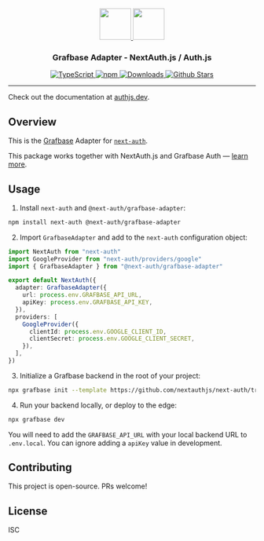 <p align="center">
  <br/>
  <a href="https://authjs.dev" target="_blank">
    <img height="64px" src="https://authjs.dev/img/logo/logo-sm.png" />
  </a>
  <a href="https://grafbase.com/" target="_blank">
    <img height="64px" src="https://authjs.dev/img/adapters/grafbase.svg"/>
  </a>
  <h3 align="center"><b>Grafbase Adapter</b> - NextAuth.js / Auth.js</a></h3>
  <p align="center" style="align: center;">
    <a href="https://npm.im/@auth/grafbase-adapter">
      <img src="https://img.shields.io/badge/TypeScript-blue?style=flat-square" alt="TypeScript" />
    </a>
    <a href="https://npm.im/@auth/grafbase-adapter">
      <img alt="npm" src="https://img.shields.io/npm/v/@auth/grafbase-adapter?color=green&label=@auth/grafbase-adapter&style=flat-square">
    </a>
    <a href="https://www.npmtrends.com/@auth/grafbase-adapter">
      <img src="https://img.shields.io/npm/dm/@auth/grafbase-adapter?label=%20downloads&style=flat-square" alt="Downloads" />
    </a>
    <a href="https://github.com/nextauthjs/next-auth/stargazers">
      <img src="https://img.shields.io/github/stars/nextauthjs/next-auth?style=flat-square" alt="Github Stars" />
    </a>
  </p>
</p>

---

Check out the documentation at [authjs.dev](https://authjs.dev/reference/adapter/grafbase).

## Overview

This is the [Grafbase](https://grafbase.com) Adapter for [`next-auth`](https://github.com/nextauthjs/next-auth).

This package works together with NextAuth.js and Grafbase Auth &mdash; [learn more](https://grafbase.com/docs/auth/overview).

## Usage

1. Install `next-auth` and `@next-auth/grafbase-adapter`:

```bash
npm install next-auth @next-auth/grafbase-adapter
```

2. Import `GrafbaseAdapter` and add to the `next-auth` configuration object:

```typescript title="pages/api/auth/[...nextauth].ts"
import NextAuth from "next-auth"
import GoogleProvider from "next-auth/providers/google"
import { GrafbaseAdapter } from "@next-auth/grafbase-adapter"

export default NextAuth({
  adapter: GrafbaseAdapter({
    url: process.env.GRAFBASE_API_URL,
    apiKey: process.env.GRAFBASE_API_KEY,
  }),
  providers: [
    GoogleProvider({
      clientId: process.env.GOOGLE_CLIENT_ID,
      clientSecret: process.env.GOOGLE_CLIENT_SECRET,
    }),
  ],
})
```

3. Initialize a Grafbase backend in the root of your project:

```bash
npx grafbase init --template https://github.com/nextauthjs/next-auth/tree/main/packages/adapter-grafbase
```

4. Run your backend locally, or deploy to the edge:

```bash
npx grafbase dev
```

You will need to add the `GRAFBASE_API_URL` with your local backend URL to `.env.local`. You can ignore adding a `apiKey` value in development.

## Contributing

This project is open-source. PRs welcome!

## License

ISC
